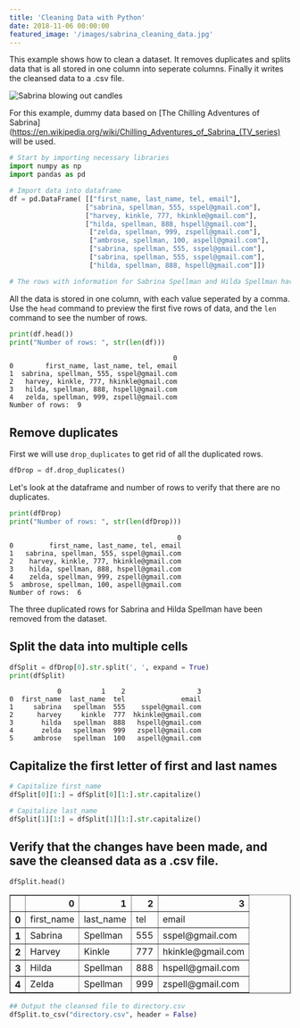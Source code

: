 ```yaml
---
title: 'Cleaning Data with Python'
date: 2018-11-06 00:00:00
featured_image: '/images/sabrina_cleaning_data.jpg'
---
```

This example shows how to clean a dataset.  It removes duplicates and splits data that is all stored in one column into seperate columns.  Finally it writes the cleansed data to a .csv file.

<img src="https://media.giphy.com/media/3gPN8q3snGN759GAeY/giphy.gif" alt="Sabrina blowing out candles" title="Title text" />

For this example, dummy data based on [The Chilling Adventures of Sabrina](https://en.wikipedia.org/wiki/Chilling_Adventures_of_Sabrina_(TV_series)
will be used.  


```python
# Start by importing necessary libraries
import numpy as np
import pandas as pd

# Import data into dataframe
df = pd.DataFrame( [["first_name, last_name, tel, email"],
                   ["sabrina, spellman, 555, sspel@gmail.com"],
                   ["harvey, kinkle, 777, hkinkle@gmail.com"],
                   ["hilda, spellman, 888, hspell@gmail.com"],
                    ["zelda, spellman, 999, zspell@gmail.com"],
                    ["ambrose, spellman, 100, aspell@gmail.com"],
                    ["sabrina, spellman, 555, sspel@gmail.com"],
                    ["sabrina, spellman, 555, sspel@gmail.com"],
                    ["hilda, spellman, 888, hspell@gmail.com"]])

# The rows with information for Sabrina Spellman and Hilda Spellman have been repeated
```

All the data is stored in one column, with each value seperated by a comma.  Use the `head` command to preview the first five rows of data, and the `len` command to see the number of rows.


```python
print(df.head())
print("Number of rows: ", str(len(df)))
```

                                             0
    0        first_name, last_name, tel, email
    1  sabrina, spellman, 555, sspel@gmail.com
    2   harvey, kinkle, 777, hkinkle@gmail.com
    3   hilda, spellman, 888, hspell@gmail.com
    4   zelda, spellman, 999, zspell@gmail.com
    Number of rows:  9


## Remove duplicates
First we will use `drop_duplicates` to get rid of all the duplicated rows.


```python
dfDrop = df.drop_duplicates()
```

Let's look at the dataframe and number of rows to verify that there are no duplicates.


```python
print(dfDrop)
print("Number of rows: ", str(len(dfDrop)))
```

                                              0
    0         first_name, last_name, tel, email
    1   sabrina, spellman, 555, sspel@gmail.com
    2    harvey, kinkle, 777, hkinkle@gmail.com
    3    hilda, spellman, 888, hspell@gmail.com
    4    zelda, spellman, 999, zspell@gmail.com
    5  ambrose, spellman, 100, aspell@gmail.com
    Number of rows:  6


The three duplicated rows for Sabrina and Hilda Spellman have been removed from the dataset.

## Split the data into multiple cells


```python
dfSplit = dfDrop[0].str.split(', ', expand = True)
print(dfSplit)
```

                0          1    2                  3
    0  first_name  last_name  tel              email
    1     sabrina   spellman  555    sspel@gmail.com
    2      harvey     kinkle  777  hkinkle@gmail.com
    3       hilda   spellman  888   hspell@gmail.com
    4       zelda   spellman  999   zspell@gmail.com
    5     ambrose   spellman  100   aspell@gmail.com


## Capitalize the first letter of first and last names


```python
# Capitalize first_name
dfSplit[0][1:] = dfSplit[0][1:].str.capitalize()

# Capitalize last_name
dfSplit[1][1:] = dfSplit[1][1:].str.capitalize()
```

## Verify that the changes have been made, and save the cleansed data as a .csv file.


```python
dfSplit.head()
```




<div>
<style scoped>
    .dataframe tbody tr th:only-of-type {
        vertical-align: middle;
    }

    .dataframe tbody tr th {
        vertical-align: top;
    }

    .dataframe thead th {
        text-align: right;
    }
</style>
<table border="1" class="dataframe">
  <thead>
    <tr style="text-align: right;">
      <th></th>
      <th>0</th>
      <th>1</th>
      <th>2</th>
      <th>3</th>
    </tr>
  </thead>
  <tbody>
    <tr>
      <th>0</th>
      <td>first_name</td>
      <td>last_name</td>
      <td>tel</td>
      <td>email</td>
    </tr>
    <tr>
      <th>1</th>
      <td>Sabrina</td>
      <td>Spellman</td>
      <td>555</td>
      <td>sspel@gmail.com</td>
    </tr>
    <tr>
      <th>2</th>
      <td>Harvey</td>
      <td>Kinkle</td>
      <td>777</td>
      <td>hkinkle@gmail.com</td>
    </tr>
    <tr>
      <th>3</th>
      <td>Hilda</td>
      <td>Spellman</td>
      <td>888</td>
      <td>hspell@gmail.com</td>
    </tr>
    <tr>
      <th>4</th>
      <td>Zelda</td>
      <td>Spellman</td>
      <td>999</td>
      <td>zspell@gmail.com</td>
    </tr>
  </tbody>
</table>
</div>




```python
## Output the cleansed file to directory.csv
dfSplit.to_csv("directory.csv", header = False)
```
